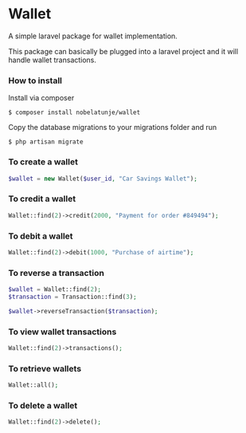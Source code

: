 # Wallet

A simple laravel package for wallet implementation.

This package can basically be plugged into a laravel project and it will handle wallet transactions.

### How to install
Install via composer

    $ composer install nobelatunje/wallet

Copy the database migrations to your migrations folder and run
    
    $ php artisan migrate

### To create a wallet
```php
$wallet = new Wallet($user_id, "Car Savings Wallet");
```

### To credit a wallet
```php
Wallet::find(2)->credit(2000, "Payment for order #849494");
```

### To debit a wallet
```php
Wallet::find(2)->debit(1000, "Purchase of airtime");
```

### To reverse a transaction
```php
$wallet = Wallet::find(2); 
$transaction = Transaction::find(3);

$wallet->reverseTransaction($transaction);
```

### To view wallet transactions
```php
Wallet::find(2)->transactions();
```

### To retrieve wallets
```php
Wallet::all();
```

### To delete a wallet
```php
Wallet::find(2)->delete();
```

